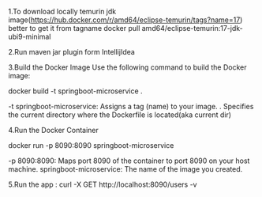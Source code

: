 1.To download locally temurin jdk image(https://hub.docker.com/r/amd64/eclipse-temurin/tags?name=17) better to get it from tagname
docker pull amd64/eclipse-temurin:17-jdk-ubi9-minimal

2.Run maven jar plugin form IntellijIdea

3.Build the Docker Image
Use the following command to build the Docker image:


docker build -t springboot-microservice .

-t springboot-microservice: Assigns a tag (name) to your image.
. Specifies the current directory where the Dockerfile is located(aka current dir)


4.Run the Docker Container

docker run -p 8090:8090 springboot-microservice

-p 8090:8090: Maps port 8090 of the container to port 8090 on your host machine.
springboot-microservice: The name of the image you created.

5.Run the app : curl -X GET http://localhost:8090/users -v
